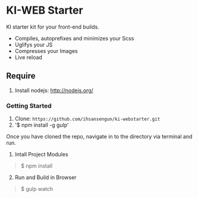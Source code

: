 # KI-WEB Starter
KI starter kit for your front-end builds.

- Compiles, autoprefixes and minimizes your Scss
- Uglifys your JS
- Compresses your Images
- Live reload

## Require  ##
1) Install nodejs: http://nodejs.org/ 

### Getting Started
1) Clone: `https://github.com/ihsansengun/ki-webstarter.git`
2) '$ npm install -g gulp'

Once you have cloned the repo, navigate in to the directory via terminal and run.


1) Intall Project Modules
> $ npm install

2) Run and Build in Browser
> $ gulp watch







